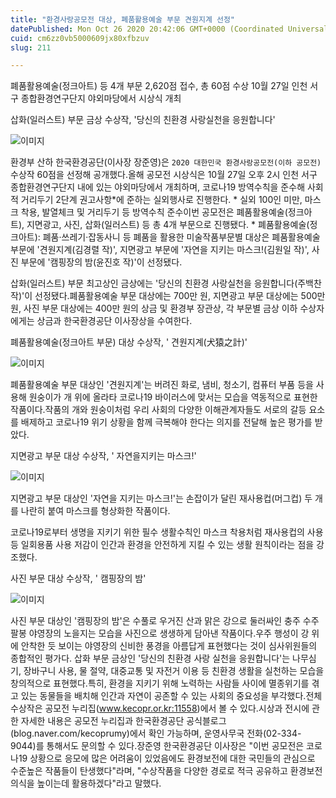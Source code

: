 ```yaml
---
title: "환경사랑공모전 대상, 폐품활용예술 부문 견원지계 선정"
datePublished: Mon Oct 26 2020 20:42:06 GMT+0000 (Coordinated Universal Time)
cuid: cm6zz0vb5000609jx80xfbzuv
slug: 211

---
```



폐품활용예술(정크아트) 등 4개 부문 2,620점 접수, 총 60점 수상 10월 27일 인천 서구 종합환경연구단지 야외마당에서 시상식 개최

삽화(일러스트) 부문 금상 수상작, '당신의 친환경 사랑실천을 응원합니다'

![이미지](https://cdn.hashnode.com/res/hashnode/image/upload/v1739247439786/afe0e55d-6432-47f0-b394-41c75cfc38ad.png)

환경부 산하 한국환경공단(이사장 장준영)은 `2020 대한민국 환경사랑공모전(이하 공모전)` 수상작 60점을 선정해 공개했다.올해 공모전 시상식은 10월 27일 오후 2시 인천 서구 종합환경연구단지 내에 있는 야외마당에서 개최하며, 코로나19 방역수칙을 준수해 사회적 거리두기 2단계 권고사항*에 준하는 실외행사로 진행한다. * 실외 100인 미만, 마스크 착용, 발열체크 및 거리두기 등 방역수칙 준수이번 공모전은 폐품활용예술(정크아트), 지면광고, 사진, 삽화(일러스트) 등 총 4개 부문으로 진행됐다. * 폐품활용예술(정크아트): 폐품·쓰레기·잡동사니 등 폐품을 활용한 미술작품부문별 대상은 폐품활용예술 부문에 '견원지계(김경렬 작)', 지면광고 부문에 '자연을 지키는 마스크!(김원일 작)', 사진 부문에 '캠핑장의 밤(윤진호 작)'이 선정됐다.

삽화(일러스트) 부문 최고상인 금상에는 '당신의 친환경 사랑실천을 응원합니다(주백찬 작)'이 선정됐다.폐품활용예술 부문 대상에는 700만 원, 지면광고 부문 대상에는 500만 원, 사진 부문 대상에는 400만 원의 상금 및 환경부 장관상, 각 부문별 금상 이하 수상자에게는 상금과 한국환경공단 이사장상을 수여한다.

폐품활용예술(정크아트 부문) 대상 수상작, ' 견원지계(犬猿之計)'

![이미지](https://cdn.hashnode.com/res/hashnode/image/upload/v1739247441604/fb00a599-1b65-4198-bdc8-81b4dfc3b98c.png)

폐품활용예술 부문 대상인 '견원지계'는 버려진 화로, 냄비, 청소기, 컴퓨터 부품 등을 사용해 원숭이가 개 위에 올라타 코로나19 바이러스에 맞서는 모습을 역동적으로 표현한 작품이다.작품의 개와 원숭이처럼 우리 사회의 다양한 이해관계자들도 서로의 갈등 요소를 배제하고 코로나19 위기 상황을 함께 극복해야 한다는 의지를 전달해 높은 평가를 받았다.

지면광고 부문 대상 수상작, ' 자연을지키는 마스크!'

![이미지](https://cdn.hashnode.com/res/hashnode/image/upload/v1739247443591/bf519d84-97d3-4d6b-9b73-9167cd4e2b7f.png)

지면광고 부문 대상인 '자연을 지키는 마스크!'는 손잡이가 달린 재사용컵(머그컵) 두 개를 나란히 붙여 마스크를 형상화한 작품이다.

코로나19로부터 생명을 지키기 위한 필수 생활수칙인 마스크 착용처럼 재사용컵의 사용 등 일회용품 사용 저감이 인간과 환경을 안전하게 지킬 수 있는 생활 원칙이라는 점을 강조했다.

사진 부문 대상 수상작, ' 캠핑장의 밤'

![이미지](https://cdn.hashnode.com/res/hashnode/image/upload/v1739247445812/58ce4aea-63f5-47c5-8ba1-4ec4c96aaa49.png)

사진 부문 대상인 '캠핑장의 밤'은 수풀로 우거진 산과 맑은 강으로 둘러싸인 충주 수주팔봉 야영장의 노을지는 모습을 사진으로 생생하게 담아낸 작품이다.우주 행성이 강 위에 안착한 듯 보이는 야영장의 신비한 풍경을 아름답게 표현했다는 것이 심사위원들의 종합적인 평가다. 삽화 부문 금상인 '당신의 친환경 사랑 실천을 응원합니다'는 나무심기, 장바구니 사용, 물 절약, 대중교통 및 자전거 이용 등 친환경 생활을 실천하는 모습을 창의적으로 표현했다.특히, 환경을 지키기 위해 노력하는 사람들 사이에 멸종위기를 겪고 있는 동물들을 배치해 인간과 자연이 공존할 수 있는 사회의 중요성을 부각했다.전체 수상작은 공모전 누리집(www.kecopr.or.kr:11558)에서 볼 수 있다.시상과 전시에 관한 자세한 내용은 공모전 누리집과 한국환경공단 공식블로그(blog.naver.com/kecoprumy)에서 확인 가능하며, 운영사무국 전화(02-334-9044)를 통해서도 문의할 수 있다.장준영 한국환경공단 이사장은 "이번 공모전은 코로나19 상황으로 응모에 많은 어려움이 있었음에도 환경보전에 대한 국민들의 관심으로 수준높은 작품들이 탄생했다"라며, "수상작품을 다양한 경로로 적극 공유하고 환경보전 의식을 높이는데 활용하겠다"라고 말했다.